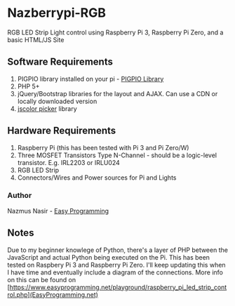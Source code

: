 # Nazberrypi-RGB
RGB LED Strip Light control using Raspberry Pi 3, Raspberry Pi Zero, and a basic HTML/JS Site

## Software Requirements
1. PIGPIO library installed on your pi - [PIGPIO Library](http://abyz.me.uk/rpi/pigpio/pigpiod.html)
2. PHP 5+
3. jQuery/Bootstrap libraries for the layout and AJAX. Can use a CDN or locally downloaded version 
4. [jscolor picker](http://jscolor.com/examples/) library 

## Hardware Requirements
1. Raspberry Pi (this has been tested with Pi 3 and Pi Zero/W)
2. Three MOSFET Transistors Type N-Channel - should be a logic-level transistor. E.g. IRL2203 or IRLU024
3. RGB LED Strip
4. Connectors/Wires and Power sources for Pi and Lights

### Author
Nazmus Nasir - [Easy Programming](https://www.easyprogramming.net)

## Notes
Due to my beginner knowlege of Python, there's a layer of PHP between the JavaScript and actual Python being executed on the Pi. 
This has been tested on Raspbery Pi 3 and Raspberry Pi Zero.
I'll keep updating this when I have time and eventually include a diagram of the connections. 
More info on this can be found on [https://www.easyprogramming.net/playground/raspberry_pi_led_strip_control.php](EasyProgramming.net)